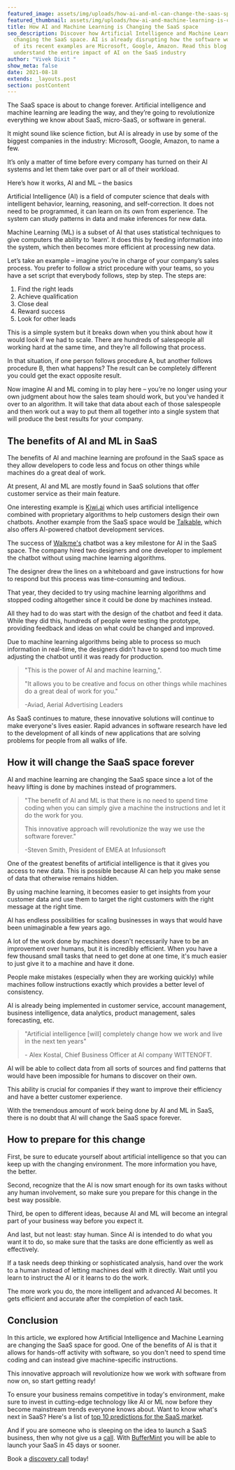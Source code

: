 ```yaml
---
featured_image: assets/img/uploads/how-ai-and-ml-can-change-the-saas-space.jpeg
featured_thumbnail: assets/img/uploads/how-ai-and-machine-learning-is-changing-the-saas-space-thumbnail.jpeg
title: How AI and Machine Learning is Changing the SaaS space
seo_description: Discover how Artificial Intelligence and Machine Learning are
  changing the SaaS space. AI is already disrupting how the software works. Some
  of its recent examples are Microsoft, Google, Amazon. Read this blog to
  understand the entire impact of AI on the SaaS industry
author: "Vivek Dixit "
show_meta: false
date: 2021-08-18
extends: _layouts.post
section: postContent
---
```

The SaaS space is about to change forever. Artificial intelligence and machine learning are leading the way, and they’re going to revolutionize everything we know about SaaS, micro-SaaS, or software in general.

It might sound like science fiction, but AI is already in use by some of the biggest companies in the industry: Microsoft, Google, Amazon, to name a few. 

It’s only a matter of time before every company has turned on their AI systems and let them take over part or all of their workload.

Here’s how it works, AI and ML – the basics

Artificial Intelligence (AI) is a field of computer science that deals with intelligent behavior, learning, reasoning, and self-correction. It does not need to be programmed, it can learn on its own from experience. The system can study patterns in data and make inferences for new data.

Machine Learning (ML) is a subset of AI that uses statistical techniques to give computers the ability to ‘learn’. It does this by feeding information into the system, which then becomes more efficient at processing new data.

Let’s take an example – imagine you’re in charge of your company’s sales process. You prefer to follow a strict procedure with your teams, so you have a set script that everybody follows, step by step. The steps are:

1. Find the right leads
2. Achieve qualification
3. Close deal
4. Reward success
5. Look for other leads

This is a simple system but it breaks down when you think about how it would look if we had to scale. There are hundreds of salespeople all working hard at the same time, and they’re all following that process.

In that situation, if one person follows procedure A, but another follows procedure B, then what happens? The result can be completely different you could get the exact opposite result.

Now imagine AI and ML coming in to play here – you’re no longer using your own judgment about how the sales team should work, but you’ve handed it over to an algorithm. It will take that data about each of those salespeople and then work out a way to put them all together into a single system that will produce the best results for your company.

## The benefits of AI and ML in SaaS

The benefits of AI and machine learning are profound in the SaaS space as they allow developers to code less and focus on other things while machines do a great deal of work.

At present, AI and ML are mostly found in SaaS solutions that offer customer service as their main feature.

One interesting example is [Kiwi.ai](https://www.crunchbase.com/organization/kiwi-wearable-technologies) which uses artificial intelligence combined with proprietary algorithms to help customers design their own chatbots. Another example from the SaaS space would be [Talkable](https://www.talkable.com/), which also offers AI-powered chatbot development services.

The success of [Walkme's](https://www.walkme.com/) chatbot was a key milestone for AI in the SaaS space. The company hired two designers and one developer to implement the chatbot without using machine learning algorithms.

The designer drew the lines on a whiteboard and gave instructions for how to respond but this process was time-consuming and tedious.

That year, they decided to try using machine learning algorithms and stopped coding altogether since it could be done by machines instead.

All they had to do was start with the design of the chatbot and feed it data. While they did this, hundreds of people were testing the prototype, providing feedback and ideas on what could be changed and improved.

Due to machine learning algorithms being able to process so much information in real-time, the designers didn't have to spend too much time adjusting the chatbot until it was ready for production.

> "This is the power of AI and machine learning,".
>
> "It allows you to be creative and focus on other things while machines do a great deal of work for you."
>
> \-Aviad, Aerial Advertising Leaders

As SaaS continues to mature, these innovative solutions will continue to make everyone's lives easier. Rapid advances in software research have led to the development of all kinds of new applications that are solving problems for people from all walks of life.

## How it will change the SaaS space forever

AI and machine learning are changing the SaaS space since a lot of the heavy lifting is done by machines instead of programmers.

> "The benefit of AI and ML is that there is no need to spend time coding when you can simply give a machine the instructions and let it do the work for you. 
>
> This innovative approach will revolutionize the way we use the software forever."
>
> \-Steven Smith, President of EMEA at Infusionsoft

One of the greatest benefits of artificial intelligence is that it gives you access to new data. This is possible because AI can help you make sense of data that otherwise remains hidden.

By using machine learning, it becomes easier to get insights from your customer data and use them to target the right customers with the right message at the right time.

AI has endless possibilities for scaling businesses in ways that would have been unimaginable a few years ago.

A lot of the work done by machines doesn't necessarily have to be an improvement over humans, but it is incredibly efficient. When you have a few thousand small tasks that need to get done at one time, it's much easier to just give it to a machine and have it done.

People make mistakes (especially when they are working quickly) while machines follow instructions exactly which provides a better level of consistency.

AI is already being implemented in customer service, account management, business intelligence, data analytics, product management, sales forecasting, etc.

> "Artificial intelligence \[will] completely change how we work and live in the next ten years"
>
> \- Alex Kostal, Chief Business Officer at AI company WITTENOFT.

AI will be able to collect data from all sorts of sources and find patterns that would have been impossible for humans to discover on their own.

This ability is crucial for companies if they want to improve their efficiency and have a better customer experience.

With the tremendous amount of work being done by AI and ML in SaaS, there is no doubt that AI will change the SaaS space forever.

## How to prepare for this change

First, be sure to educate yourself about artificial intelligence so that you can keep up with the changing environment. The more information you have, the better.

Second, recognize that the AI is now smart enough for its own tasks without any human involvement, so make sure you prepare for this change in the best way possible.

Third, be open to different ideas, because AI and ML will become an integral part of your business way before you expect it.

And last, but not least: stay human. Since AI is intended to do what you want it to do, so make sure that the tasks are done efficiently as well as effectively.

If a task needs deep thinking or sophisticated analysis, hand over the work to a human instead of letting machines deal with it directly. Wait until you learn to instruct the AI or it learns to do the work.

The more work you do, the more intelligent and advanced AI becomes. It gets efficient and accurate after the completion of each task.

## Conclusion

In this article, we explored how Artificial Intelligence and Machine Learning are changing the SaaS space for good. One of the benefits of AI is that it allows for hands-off activity with software, so you don't need to spend time coding and can instead give machine-specific instructions.

This innovative approach will revolutionize how we work with software from now on, so start getting ready!

To ensure your business remains competitive in today's environment, make sure to invest in cutting-edge technology like AI or ML now before they become mainstream trends everyone knows about. Want to know what's next in SaaS? Here's a list of [top 10 predictions for the SaaS market](https://buffermint.com/articles/10-predictions-for-the-saas-marketplace-future-trends). 

And if you are someone who is sleeping on the idea to launch a SaaS business, then why not give us a [call](https://buffermint.com/contact-us#:~:text=Start%20a%20chat!-,CALL%20ANYTIME,-(91)%207767074808). With [BufferMint](https://buffermint.com/) you will be able to launch your SaaS in 45 days or sooner. 

Book a [discovery call](https://calendly.com/buffermint/30min?month=2021-08) today!